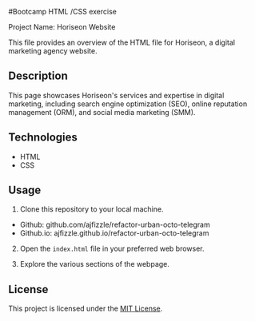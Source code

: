 #Bootcamp HTML /CSS exercise

Project Name: Horiseon Website

This file provides an overview of the HTML file for Horiseon, a digital marketing agency website.

## Description
This page showcases Horiseon's services and expertise in digital marketing, including search engine optimization (SEO), online reputation management (ORM), and social media marketing (SMM).

## Technologies
- HTML
- CSS


## Usage

1. Clone this repository to your local machine.
- Github: github.com/ajfizzle/refactor-urban-octo-telegram
- Github.io: ajfizzle.github.io/refactor-urban-octo-telegram

2. Open the `index.html` file in your preferred web browser.

3. Explore the various sections of the webpage.

## License

This project is licensed under the [MIT License](LICENSE).


